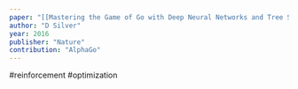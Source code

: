 ```yaml
---
paper: "[[Mastering the Game of Go with Deep Neural Networks and Tree Search.pdf]]"
author: "D Silver"
year: 2016
publisher: "Nature"
contribution: "AlphaGo"
---
```

#reinforcement #optimization 